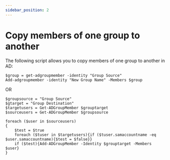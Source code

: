 ```yaml
---
sidebar_position: 2
---
```


# Copy members of one group to another

The following script allows you to copy members of one group to another in AD:

```
$group = get-adgroupmember -identity "Group Source"
Add-adgroupmember -identity "New Group Name" -Members $group
```

OR

```
$groupsource = "Group Source"
$gtarget = "Group Destination"
$targetusers = Get-ADGroupMember $grouptarget
$sourceusers = Get-ADGroupMember $groupsource

foreach ($user in $sourceusers)
{
    $test = $true
    foreach ($tuser in $targetusers){if ($tuser.samaccountname -eq $user.samaccountname){$test = $false}}
    if ($test){Add-ADGroupMember -Identity $grouptarget -Members $user}
}
```